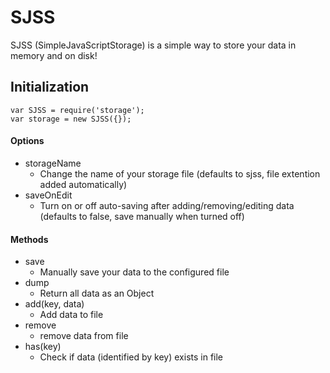 # SJSS

SJSS (SimpleJavaScriptStorage) is a simple way to store your data in memory and on disk!

## Initialization

    var SJSS = require('storage');
    var storage = new SJSS({});

#### Options

* storageName
    * Change the name of your storage file (defaults to sjss, file extention added automatically)
* saveOnEdit
    * Turn on or off auto-saving after adding/removing/editing data (defaults to false, save manually when turned off)
    

#### Methods

* save
    * Manually save your data to the configured file
* dump
    * Return all data as an Object
* add(key, data)
    * Add data to file
* remove
    * remove data from file
* has(key)
    * Check if data (identified by key) exists in file